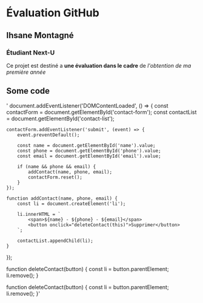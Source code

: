 # Évaluation GitHub

## Ihsane Montagné

### Étudiant Next-U

Ce projet est destiné a **une évaluation dans le cadre** de _l'obtention de ma première année_

## Some code

'   document.addEventListener('DOMContentLoaded', () => {
        const contactForm = document.getElementById('contact-form');
        const contactList = document.getElementById('contact-list');

    contactForm.addEventListener('submit', (event) => {
        event.preventDefault();
        
        const name = document.getElementById('name').value;
        const phone = document.getElementById('phone').value;
        const email = document.getElementById('email').value;

        if (name && phone && email) {
            addContact(name, phone, email);
            contactForm.reset();
        }
    });

    function addContact(name, phone, email) {
        const li = document.createElement('li');

        li.innerHTML = `
            <span>${name} - ${phone} - ${email}</span>
            <button onclick="deleteContact(this)">Supprimer</button>
        `;

        contactList.appendChild(li);
    }
});

function deleteContact(button) {
    const li = button.parentElement;
    li.remove();
}

function deleteContact(button) {
    const li = button.parentElement;
    li.remove();
}'
